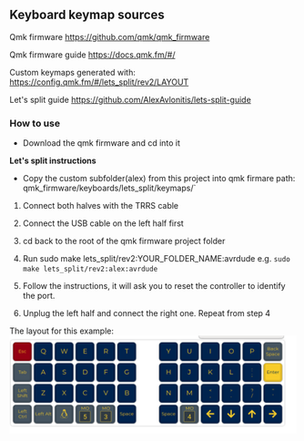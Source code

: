 ## Keyboard keymap sources

Qmk firmware https://github.com/qmk/qmk_firmware

Qmk firmware guide https://docs.qmk.fm/#/

Custom keymaps generated with: https://config.qmk.fm/#/lets_split/rev2/LAYOUT

Let's split guide https://github.com/AlexAvlonitis/lets-split-guide

### How to use

- Download the qmk firmware and cd into it

**Let's split instructions**

- Copy the custom subfolder(alex) from this project into qmk firmare path: qmk_firmware/keyboards/lets_split/keymaps/`

1) Connect both halves with the TRRS cable

2) Connect the USB cable on the left half first

3) cd back to the root of the qmk firmware project folder

4) Run sudo make lets_split/rev2:YOUR_FOLDER_NAME:avrdude e.g. `sudo make lets_split/rev2:alex:avrdude`

5) Follow the instructions, it will ask you to reset the controller to identify the port.

6) Unplug the left half and connect the right one. Repeat from step 4

The layout for this example: ![Let's split layout](lets_split/layout.png)
